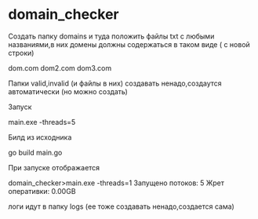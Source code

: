 # domain_checker


Создать папку domains и туда положить файлы txt с любыми названиями,в них домены должны содержаться в таком виде ( с новой строки)

dom.com
dom2.com
dom3.com

Папки valid,invalid (и файлы в них) создавать ненадо,создаутся автоматически (но можно создать)

Запуск

main.exe -threads=5


Билд из исходника

go build main.go


При запуске отображается

domain_checker>main.exe -threads=1
Запущено потоков: 5   Жрет оперативки: 0.00GB

логи идут в папку logs (ее тоже создавать ненадо,создается сама)
